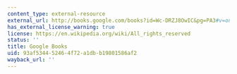 ```yaml
---
content_type: external-resource
external_url: http://books.google.com/books?id=Wc-DRZJ8OwIC&pg=PA3#v=onepage
has_external_license_warning: true
license: https://en.wikipedia.org/wiki/All_rights_reserved
status: ''
title: Google Books
uid: 93af5344-5246-4f72-a1db-b19801586af2
wayback_url: ''
---
```

